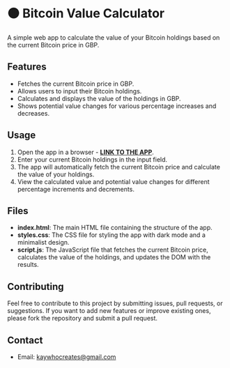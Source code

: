 # 🟠 Bitcoin Value Calculator

A simple web app to calculate the value of your Bitcoin holdings based on the current Bitcoin price in GBP.

## Features

- Fetches the current Bitcoin price in GBP.
- Allows users to input their Bitcoin holdings.
- Calculates and displays the value of the holdings in GBP.
- Shows potential value changes for various percentage increases and decreases.

## Usage

1. Open the app in a browser - **[LINK TO THE APP](https://kay-who-codes.github.io/bitcoin-holdings-value-calculator)**.
2. Enter your current Bitcoin holdings in the input field.
3. The app will automatically fetch the current Bitcoin price and calculate the value of your holdings.
4. View the calculated value and potential value changes for different percentage increments and decrements.

## Files

- **index.html**: The main HTML file containing the structure of the app.
- **styles.css**: The CSS file for styling the app with dark mode and a minimalist design.
- **script.js**: The JavaScript file that fetches the current Bitcoin price, calculates the value of the holdings, and updates the DOM with the results.

## Contributing

Feel free to contribute to this project by submitting issues, pull requests, or suggestions. If you want to add new features or improve existing ones, please fork the repository and submit a pull request.

## Contact

- Email: [kaywhocreates@gmail.com](mailto:kaywhocreates@gmail.com)